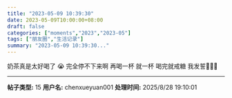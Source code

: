 ```yaml
---
title: "2023-05-09 10:39:30"
date: 2023-05-09T10:00:00+08:00
draft: false
categories: ["moments","2023","2023-05"]
tags: ["朋友圈","生活记录"]
summary: "2023-05-09 10:39:30..."
---
```


奶茶真是太好喝了 😭
完全停不下来啊 
再喝一杯 就一杯
喝完就戒糖 我发誓
​🧋🧋🧋

---

**帖子类型:** 15
**用户名:** chenxueyuan001
**处理时间:** 2025/8/28 19:10:01